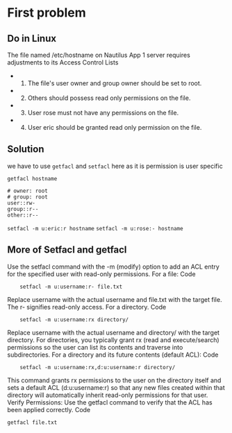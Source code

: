 # First problem 

## Do in Linux

 The file named /etc/hostname on Nautilus App 1 server requires adjustments to its Access Control Lists

- 1. The file's user owner and group owner should be set to root.

- 2. Others should possess read only permissions on the file.

- 3. User rose must not have any permissions on the file.

- 4. User eric should be granted read only permission on the file.

## Solution

we have to use `getfacl` and `setfacl` here as it is permission is user specific 

`getfacl hostname`

``` # file: hostname
# owner: root
# group: root
user::rw-
group::r--
other::r--
 ```

`setfacl -m u:eric:r hostname`
`setfacl -m u:rose:- hostname`


## More of Setfacl and getfacl

Use the setfacl command with the -m (modify) option to add an ACL entry for the specified user with read-only permissions.
For a file:
Code

        setfacl -m u:username:r- file.txt
Replace username with the actual username and file.txt with the target file. The r- signifies read-only access. For a directory.
Code

        setfacl -m u:username:rx directory/
Replace username with the actual username and directory/ with the target directory. For directories, you typically grant rx (read and execute/search) permissions so the user can list its contents and traverse into subdirectories.
For a directory and its future contents (default ACL):
Code

        setfacl -m u:username:rx,d:u:username:r directory/
This command grants rx permissions to the user on the directory itself and sets a default ACL (d:u:username:r) so that any new files created within that directory will automatically inherit read-only permissions for that user.
Verify Permissions: Use the getfacl command to verify that the ACL has been applied correctly.
Code

    getfacl file.txt



